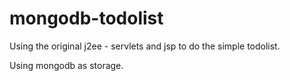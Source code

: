 mongodb-todolist
================

Using the original j2ee - servlets and jsp to do the simple todolist.

Using mongodb as storage.